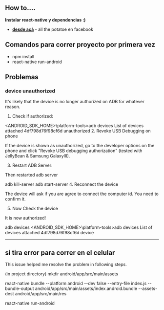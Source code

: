 ## How to....

__Instalar react-native y dependencias :)__

- __[desde acá](https://facebook.github.io/react-native/docs/getting-started.html#installing-dependencies-3)__ - all the potatoe en facebook

## Comandos para correr proyecto por primera vez
- npm install
- react-native run-android


## Problemas
### device unauthorized
It's likely that the device is no longer authorized on ADB for whatever reason.

1. Check if authorized:

<ANDROID_SDK_HOME>\platform-tools>adb devices
List of devices attached
4df798d76f98cf6d        unauthorized
2. Revoke USB Debugging on phone

If the device is shown as unauthorized, go to the developer options on the phone and click "Revoke USB debugging authorization" (tested with JellyBean & Samsung GalaxyIII).

3. Restart ADB Server:

Then restarted adb server

adb kill-server
adb start-server
4. Reconnect the device

The device will ask if you are agree to connect the computer id. You need to confirm it.

5. Now Check the device

It is now authorized!

adb devices
<ANDROID_SDK_HOME>\platform-tools>adb devices
List of devices attached
4df798d76f98cf6d        device

___

## si tira error para correr en el celular

This issue helped me resolve the problem in following steps.

(in project directory) mkdir android/app/src/main/assets

react-native bundle --platform android --dev false --entry-file index.js --bundle-output android/app/src/main/assets/index.android.bundle --assets-dest android/app/src/main/res

react-native run-android

